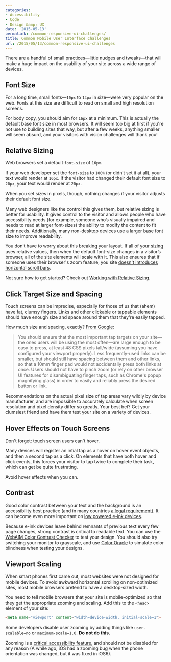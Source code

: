 ```yaml
---
categories:
- Accessibility
- Code
- Design &amp; UX
date: '2015-05-13'
permalink: /common-responsive-ui-challenges/
title: Common Mobile User Interface Challenges
url: /2015/05/13/common-responsive-ui-challenges
---
```


There are a handful of small practices&mdash;little nudges and tweaks&mdash;that will make a huge impact on the usability of your site across a wide range of devices.

<!--more-->

## Font Size

For a long time, small fonts&mdash;`10px` to `14px` in size&mdash;were very popular on the web. Fonts at this size are difficult to read on small and high resolution screens.

For body copy, you should aim for `16px` at a minimum. This is actually the default base font size in most browsers. It will seem too big at first if you're not use to building sites that way, but after a few weeks, anything smaller will seem absurd, and your visitors with vision challenges will thank you!

## Relative Sizing

Web browsers set a default `font-size` of `16px`.

If your web developer set the `font-size` to `100%` (or didn’t set it at all), your text would render at `16px`. If the visitor had changed their default font size to `20px`, your text would render at `20px`.

When you set sizes in pixels, though, nothing changes if your visitor adjusts their default font size.

Many web designers like the control this gives them, but relative sizing is better for usability. It gives control to the visitor and allows people who have accessibility needs (for example, someone who’s visually impaired and needs to read at larger font-sizes) the ability to modify the content to fit their needs. Additionally, many non-desktop devices use a larger base font size to improve readability.

You don’t have to worry about this breaking your layout. If all of your sizing uses relative values, then when the default font-size changes in a visitor’s browser, all of the site elements will scale with it. This also ensures that if someone uses their browser's zoom feature, you site [doesn't introduces horizontal scroll bars](http://blog.cloudfour.com/the-ems-have-it-proportional-media-queries-ftw/).

Not sure how to get started? Check out [Working with Relative Sizing](/working-with-relative-sizing/).

## Click Target Size and Spacing

Touch screens can be imprecise, especially for those of us that (ahem) have fat, clumsy fingers. Links and other clickable or tappable elements should have enough size and space around them that they're easily tapped.

How much size and spacing, exactly? [From Google](https://developers.google.com/speed/docs/insights/SizeTapTargetsAppropriately):

> You should ensure that the most important tap targets on your site—the ones users will be using the most often—are large enough to be easy to press, at least 48 CSS pixels tall/wide (assuming you have configured your viewport properly). Less frequently-used links can be smaller, but should still have spacing between them and other links, so that a 10mm finger pad would not accidentally press both links at once. Users should not have to pinch zoom (or rely on other browser UI features for disambiguating finger taps, such as Chrome's popup magnifying glass) in order to easily and reliably press the desired button or link.

Recommendations on the actual pixel size of tap areas vary wildly by device manufacturer, and are impossible to accurately calculate when screen resolution and pixel density differ so greatly. Your best bet? Get your clumsiest friend and have them test your site on a variety of devices.

## Hover Effects on Touch Screens

Don't forget: touch screen users can't hover.

Many devices will register an intial tap as a hover on hover event objects, and then a second tap as a click. On elements that have both hover and click events, this forces your visitor to tap twice to complete their task, which can get be quite frustrating.

Avoid hover effects when you can.

## Contrast

Good color contrast between your text and the background is an accessibility best practice (and in many countries [a legal requirement](http://www.ada.gov/pcatoolkit/chap5toolkit.htm)). It can become even more important on [low powered e-ink devices](/building-websites-that-work-on-an-e-ink-kindle/).

Because e-ink devices leave behind remnants of previous text every few page changes, strong contrast is critical to readable text. You can use the [WebAIM Color Contrast Checker](http://webaim.org/resources/contrastchecker/) to test your design. You should also try switching your monitor to grayscale, and use [Color Oracle](http://colororacle.org/) to simulate color blindness when testing your designs.

## Viewport Scaling

When smart phones first came out, most websites were not designed for mobile devices. To avoid awkward horizontal scrolling on non-optimized sites, most mobile browsers pretend to have a desktop-sized width.

You need to tell mobile browsers that your site is mobile-optimized so that they get the appropriate zooming and scaling. Add this to the `<head>` element of your site:

```html
<meta name="viewport" content="width=device-width, initial-scale=1">
```

Some developers disable user zooming by adding things like `user-scalable=no` or `maximum-scale=1.0`. **Do not do this.**

Zooming is a [critical accessibility feature](http://a11yproject.com/posts/never-use-maximum-scale/), and should not be disabled for any reason (A while ago, iOS had a zooming bug when the phone orientation was changed, but it was fixed in iOS6).